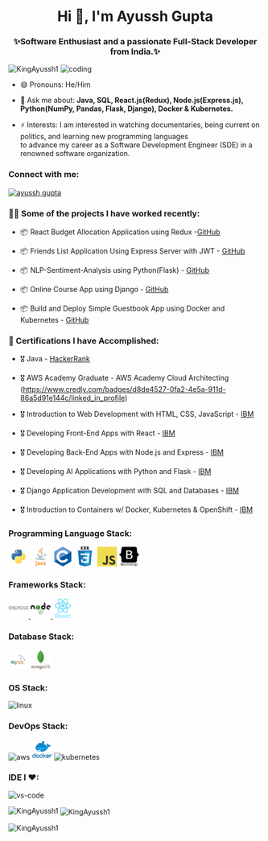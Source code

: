 <h1 align="center">Hi 👋, I'm Ayussh Gupta</h1>

<h3 align="center">✨Software Enthusiast and a passionate Full-Stack Developer from India.✨</h3>

<img align="right" alt="coding" width="400" src="https://user-images.githubusercontent.com/55389276/140866485-8fb1c876-9a8f-4d6a-98dc-08c4981eaf70.gif" ></img>

<p align="left"> <img src="https://komarev.com/ghpvc/?username=KingAyussh1&label=Profile%20views&color=0e75b6&style=flat" alt="KingAyussh1" /> </p>

- 😄 Pronouns: He/Him

- 💬 Ask me about: **Java, SQL, React.js(Redux), Node.js(Express.js), Python(NumPy, Pandas, Flask, Django), Docker & Kubernetes.**

- ⚡ Interests: I am interested in watching documentaries, being current on politics, and learning new programming languages to advance my career as a Software Development Engineer (SDE) in a renowned software organization.

<h3 align="left">Connect with me:</h3>
<p align="left">
<a href="https://www.linkedin.com/in/ayussh-gupta-0718411b6/" target="blank"><img align="center" src="https://raw.githubusercontent.com/rahuldkjain/github-profile-readme-generator/master/src/images/icons/Social/linked-in-alt.svg" alt="ayussh gupta" height="30" width="40" /></a>
</p>

<h3 align="left">👨‍💻 Some of the projects I have worked recently:</h3>

- 📦 React Budget Allocation Application using Redux -[GitHub](https://github.com/KingAyussh1/React-Budget-Allocation-Application-Using-Redux.git)

- 📦 Friends List Application Using Express Server with JWT - [GitHub](https://github.com/KingAyussh1/Friends-List-Application-Using-Express-Server-with-JWT.git)

- 📦 NLP-Sentiment-Analysis using Python(Flask) - [GitHub](https://github.com/KingAyussh1/NLP-Sentiment-Analysis-Using-Python-Flask.git)

- 📦 Online Course App using Django - [GitHub](https://github.com/KingAyussh1/Online-Course-App-using-Django.git)

- 📦 Build and Deploy Simple Guestbook App using Docker and Kubernetes - [GitHub](https://github.com/KingAyussh1/Build-and-Deploy-Simple-Guestbook-App.git)

<h3 align="left">🧾 Certifications I have Accomplished:</h3>

- 🎖 Java - [HackerRank](https://www.hackerrank.com/certificates/a0c4f5940e21)

- 🎖 AWS Academy Graduate - AWS Academy Cloud Architecting (https://www.credly.com/badges/d8de4527-0fa2-4e5a-911d-86a5d91e144c/linked_in_profile)

- 🎖 Introduction to Web Development with HTML, CSS, JavaScript - [IBM](https://www.coursera.org/account/accomplishments/records/K4WC47YYR6AZ)

- 🎖 Developing Front-End Apps with React - [IBM](https://www.coursera.org/account/accomplishments/records/KRRWYSK5TMVM)

- 🎖 Developing Back-End Apps with Node.js and Express - [IBM](https://www.coursera.org/account/accomplishments/records/GCLWNXJFL2ZM)

- 🎖 Developing AI Applications with Python and Flask - [IBM](https://www.coursera.org/account/accomplishments/records/GZRYP9WFF5W9)

- 🎖 Django Application Development with SQL and Databases - [IBM](https://www.coursera.org/account/accomplishments/records/DMCZTUFA8YZL)

- 🎖 Introduction to Containers w/ Docker, Kubernetes & OpenShift - [IBM](https://www.coursera.org/account/accomplishments/records/A2EZXT2498LA)

<h3 align="left">Programming Language Stack:</h3>
<p align="left"><img src="https://raw.githubusercontent.com/github/explore/80688e429a7d4ef2fca1e82350fe8e3517d3494d/topics/python/python.png" alt="python" title="python" width="40" height="40"/> <img src="https://raw.githubusercontent.com/github/explore/80688e429a7d4ef2fca1e82350fe8e3517d3494d/topics/java/java.png" alt="java" title="java8" width="40" height="40"/> <img src="https://raw.githubusercontent.com/devicons/devicon/master/icons/c/c-original.svg" alt="c" title="c" width="40" height="40"/> <img src="https://raw.githubusercontent.com/devicons/devicon/master/icons/css3/css3-original-wordmark.svg" alt="css3" title="css3" width="40" height="40"/> </a> <img src="https://raw.githubusercontent.com/devicons/devicon/master/icons/javascript/javascript-original.svg" alt="javascript" title="javascript" width="40" height="40"/> <img src="https://raw.githubusercontent.com/devicons/devicon/master/icons/bootstrap/bootstrap-plain-wordmark.svg" alt="bootstrap" title="bootstrap" width="40" height="40"/> </p>

<h3 align="left">Frameworks Stack:</h3>
<p align="left"><a href="https://expressjs.com" target="_blank" rel="noreferrer"> <img src="https://raw.githubusercontent.com/devicons/devicon/master/icons/express/express-original-wordmark.svg" alt="express" title="express.js" width="40" height="40"/> </a> <a href="https://nodejs.org" target="_blank" rel="noreferrer"> <img src="https://raw.githubusercontent.com/devicons/devicon/master/icons/nodejs/nodejs-original-wordmark.svg" alt="nodejs" title="node.js" width="40" height="40"/> </a> <a href="https://reactjs.org/" target="_blank" rel="noreferrer"> <img src="https://raw.githubusercontent.com/devicons/devicon/master/icons/react/react-original-wordmark.svg" alt="react" title="react.js" width="40" height="40"/> </a>
<a> </p>

<h3 align="left">Database Stack:</h3>
<p align="left"><img src="https://raw.githubusercontent.com/github/explore/80688e429a7d4ef2fca1e82350fe8e3517d3494d/topics/mysql/mysql.png" alt="mysql" title="mysql" width="40" height="40"/> <a href="https://www.mongodb.com/" target="_blank" rel="noreferrer"> <img src="https://raw.githubusercontent.com/devicons/devicon/master/icons/mongodb/mongodb-original-wordmark.svg" alt="mongodb" title="mongodb" width="40" height="40"/> </a> </p>

<h3 align="left">OS Stack:</h3>
<p align="left"><img src="https://brandlogos.net/wp-content/uploads/2020/03/Linux-logo.png" alt="linux" title="linux" width="40" height="40"/> </p>

<h3 align="left">DevOps Stack:</h3>
<p align="left"><img src="https://www.vectorlogo.zone/logos/amazon_aws/amazon_aws-icon.svg" alt="aws" title="aws" width="40" height="40"/> <img src="https://raw.githubusercontent.com/github/explore/80688e429a7d4ef2fca1e82350fe8e3517d3494d/topics/docker/docker.png" alt="docker" title="docker" width="40" height="40"/> <img src="https://www.vectorlogo.zone/logos/kubernetes/kubernetes-icon.svg" alt="kubernetes" title="kubernetes" width="40" height="40"/> </p>

<h3 align="left">IDE I ♥:</h3>
<p align="left"><img src="https://www.vectorlogo.zone/logos/visualstudio_code/visualstudio_code-icon.svg" alt="vs-code" title="vs-code" width="40" height="40"/> </p>


<p><img align="left" src="https://github-readme-stats.vercel.app/api/top-langs?username=KingAyussh1&show_icons=true&locale=en&layout=compact" alt="KingAyussh1" /></p>


<p>&nbsp;<img align="center" src="https://github-readme-stats.vercel.app/api?username=KingAyussh1&show_icons=true&locale=en" alt="KingAyussh1" /></p>


<p><img align="center" src="https://github-readme-streak-stats.herokuapp.com/?user=KingAyussh1&" alt="KingAyussh1" /></p>

<!--
**KingAyussh1/KingAyussh1** is a ✨ _special_ ✨ repository because its `README.md` (this file) appears on your GitHub profile.

Here are some ideas to get you started:

- 🔭 I’m currently working on ...
- 🌱 I’m currently learning ...
- 👯 I’m looking to collaborate on ...
- 🤔 I’m looking for help with ...
- 💬 Ask me about ...
- 📫 How to reach me: ...
- 😄 Pronouns: ...
- ⚡ Fun fact: ...
-->
